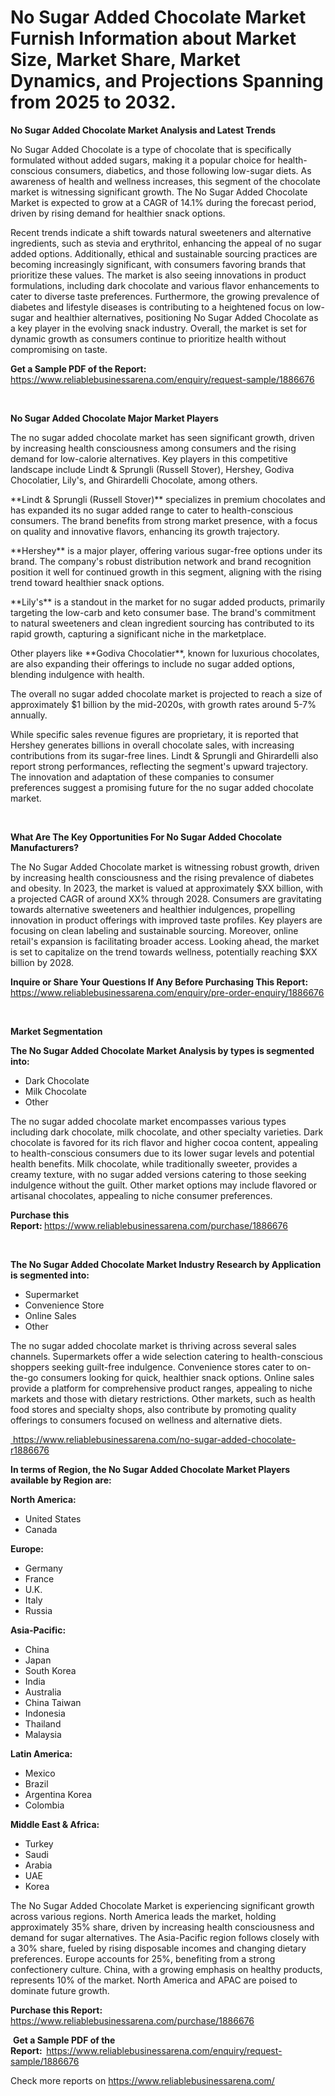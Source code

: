 <p><h1>No Sugar Added Chocolate Market Furnish Information about Market Size, Market Share, Market Dynamics, and Projections Spanning from 2025 to 2032.</h1></p><p><strong>No Sugar Added Chocolate Market Analysis and Latest Trends</strong></p>
<p><p>No Sugar Added Chocolate is a type of chocolate that is specifically formulated without added sugars, making it a popular choice for health-conscious consumers, diabetics, and those following low-sugar diets. As awareness of health and wellness increases, this segment of the chocolate market is witnessing significant growth. The No Sugar Added Chocolate Market is expected to grow at a CAGR of 14.1% during the forecast period, driven by rising demand for healthier snack options. </p><p>Recent trends indicate a shift towards natural sweeteners and alternative ingredients, such as stevia and erythritol, enhancing the appeal of no sugar added options. Additionally, ethical and sustainable sourcing practices are becoming increasingly significant, with consumers favoring brands that prioritize these values. The market is also seeing innovations in product formulations, including dark chocolate and various flavor enhancements to cater to diverse taste preferences. Furthermore, the growing prevalence of diabetes and lifestyle diseases is contributing to a heightened focus on low-sugar and healthier alternatives, positioning No Sugar Added Chocolate as a key player in the evolving snack industry. Overall, the market is set for dynamic growth as consumers continue to prioritize health without compromising on taste.</p></p>
<p><strong>Get a Sample PDF of the Report:&nbsp;</strong> <a href="https://www.reliablebusinessarena.com/enquiry/request-sample/1886676?utm_campaign=2041&utm_medium=2&utm_source=Github&utm_content=ia&utm_term=14022025&utm_id=no-sugar-added-chocolate">https://www.reliablebusinessarena.com/enquiry/request-sample/1886676</a></p>
<p>&nbsp;</p>
<p><strong>No Sugar Added Chocolate Major Market Players</strong></p>
<p><p>The no sugar added chocolate market has seen significant growth, driven by increasing health consciousness among consumers and the rising demand for low-calorie alternatives. Key players in this competitive landscape include Lindt & Sprungli (Russell Stover), Hershey, Godiva Chocolatier, Lily's, and Ghirardelli Chocolate, among others.</p><p>**Lindt & Sprungli (Russell Stover)** specializes in premium chocolates and has expanded its no sugar added range to cater to health-conscious consumers. The brand benefits from strong market presence, with a focus on quality and innovative flavors, enhancing its growth trajectory.</p><p>**Hershey** is a major player, offering various sugar-free options under its brand. The company's robust distribution network and brand recognition position it well for continued growth in this segment, aligning with the rising trend toward healthier snack options. </p><p>**Lily's** is a standout in the market for no sugar added products, primarily targeting the low-carb and keto consumer base. The brand's commitment to natural sweeteners and clean ingredient sourcing has contributed to its rapid growth, capturing a significant niche in the marketplace.</p><p>Other players like **Godiva Chocolatier**, known for luxurious chocolates, are also expanding their offerings to include no sugar added options, blending indulgence with health. </p><p>The overall no sugar added chocolate market is projected to reach a size of approximately $1 billion by the mid-2020s, with growth rates around 5-7% annually. </p><p>While specific sales revenue figures are proprietary, it is reported that Hershey generates billions in overall chocolate sales, with increasing contributions from its sugar-free lines. Lindt & Sprungli and Ghirardelli also report strong performances, reflecting the segment's upward trajectory. The innovation and adaptation of these companies to consumer preferences suggest a promising future for the no sugar added chocolate market.</p></p>
<p>&nbsp;</p>
<p><strong>What Are The Key Opportunities For No Sugar Added Chocolate Manufacturers?</strong></p>
<p><p>The No Sugar Added Chocolate market is witnessing robust growth, driven by increasing health consciousness and the rising prevalence of diabetes and obesity. In 2023, the market is valued at approximately $XX billion, with a projected CAGR of around XX% through 2028. Consumers are gravitating towards alternative sweeteners and healthier indulgences, propelling innovation in product offerings with improved taste profiles. Key players are focusing on clean labeling and sustainable sourcing. Moreover, online retail's expansion is facilitating broader access. Looking ahead, the market is set to capitalize on the trend towards wellness, potentially reaching $XX billion by 2028.</p></p>
<p><strong>Inquire or Share Your Questions If Any Before Purchasing This Report:</strong> <a href="https://www.reliablebusinessarena.com/enquiry/pre-order-enquiry/1886676?utm_campaign=2041&utm_medium=2&utm_source=Github&utm_content=ia&utm_term=14022025&utm_id=no-sugar-added-chocolate">https://www.reliablebusinessarena.com/enquiry/pre-order-enquiry/1886676</a></p>
<p>&nbsp;</p>
<p><strong>Market Segmentation</strong></p>
<p><strong>The No Sugar Added Chocolate Market Analysis by types is segmented into:</strong></p>
<p><ul><li>Dark Chocolate</li><li>Milk Chocolate</li><li>Other</li></ul></p>
<p><p>The no sugar added chocolate market encompasses various types including dark chocolate, milk chocolate, and other specialty varieties. Dark chocolate is favored for its rich flavor and higher cocoa content, appealing to health-conscious consumers due to its lower sugar levels and potential health benefits. Milk chocolate, while traditionally sweeter, provides a creamy texture, with no sugar added versions catering to those seeking indulgence without the guilt. Other market options may include flavored or artisanal chocolates, appealing to niche consumer preferences.</p></p>
<p><strong>Purchase this Report:&nbsp;</strong><a href="https://www.reliablebusinessarena.com/purchase/1886676?utm_campaign=2041&utm_medium=2&utm_source=Github&utm_content=ia&utm_term=14022025&utm_id=no-sugar-added-chocolate">https://www.reliablebusinessarena.com/purchase/1886676</a></p>
<p>&nbsp;</p>
<p><strong>The No Sugar Added Chocolate Market Industry Research by Application is segmented into:</strong></p>
<p><ul><li>Supermarket</li><li>Convenience Store</li><li>Online Sales</li><li>Other</li></ul></p>
<p><p>The no sugar added chocolate market is thriving across several sales channels. Supermarkets offer a wide selection catering to health-conscious shoppers seeking guilt-free indulgence. Convenience stores cater to on-the-go consumers looking for quick, healthier snack options. Online sales provide a platform for comprehensive product ranges, appealing to niche markets and those with dietary restrictions. Other markets, such as health food stores and specialty shops, also contribute by promoting quality offerings to consumers focused on wellness and alternative diets.</p></p>
<p><a href="https://www.reliablebusinessarena.com/no-sugar-added-chocolate-r1886676?utm_campaign=2041&utm_medium=2&utm_source=Github&utm_content=ia&utm_term=14022025&utm_id=no-sugar-added-chocolate">&nbsp;https://www.reliablebusinessarena.com/no-sugar-added-chocolate-r1886676</a></p>
<p><strong>In terms of Region, the No Sugar Added Chocolate Market Players available by Region are:</strong></p>
<p>
    <p> <strong> North America: </strong>
        <ul>
            <li>United States</li>
            <li>Canada</li>
        </ul>
        </p> 
    <p> <strong> Europe: </strong>
        <ul>
            <li>Germany</li>
            <li>France</li>
            <li>U.K.</li>
            <li>Italy</li>
            <li>Russia</li>
        </ul>
        </p> 
    <p> <strong> Asia-Pacific: </strong>
        <ul>
            <li>China</li>
            <li>Japan</li>
            <li>South Korea</li>
            <li>India</li>
            <li>Australia</li>
            <li>China Taiwan</li>
            <li>Indonesia</li>
            <li>Thailand</li>
            <li>Malaysia</li>
        </ul>
        </p> 
    <p> <strong> Latin America: </strong>
        <ul>
            <li>Mexico</li>
            <li>Brazil</li>
            <li>Argentina Korea</li>
            <li>Colombia</li>
        </ul>
        </p> 
    <p> <strong> Middle East & Africa: </strong>
        <ul>
            <li>Turkey</li>
            <li>Saudi</li>
            <li>Arabia</li>
            <li>UAE</li>
            <li>Korea</li>
        </ul>
    </p>
    </p>
<p><p>The No Sugar Added Chocolate Market is experiencing significant growth across various regions. North America leads the market, holding approximately 35% share, driven by increasing health consciousness and demand for sugar alternatives. The Asia-Pacific region follows closely with a 30% share, fueled by rising disposable incomes and changing dietary preferences. Europe accounts for 25%, benefiting from a strong confectionery culture. China, with a growing emphasis on healthy products, represents 10% of the market. North America and APAC are poised to dominate future growth.</p></p>
<p><strong>Purchase this Report: </strong><a href="https://www.reliablebusinessarena.com/purchase/1886676?utm_campaign=2041&utm_medium=2&utm_source=Github&utm_content=ia&utm_term=14022025&utm_id=no-sugar-added-chocolate">https://www.reliablebusinessarena.com/purchase/1886676</a></p>
<p>&nbsp;<strong>Get a Sample PDF of the Report:&nbsp;&nbsp;</strong><a href="https://www.reliablebusinessarena.com/enquiry/request-sample/1886676?utm_campaign=2041&utm_medium=2&utm_source=Github&utm_content=ia&utm_term=14022025&utm_id=no-sugar-added-chocolate">https://www.reliablebusinessarena.com/enquiry/request-sample/1886676</a></p>
<p><strong></strong></p>
<p>Check more reports on <a href="https://www.reliablebusinessarena.com/?utm_campaign=2041&utm_medium=2&utm_source=Github&utm_content=ia&utm_term=14022025&utm_id=no-sugar-added-chocolate">https://www.reliablebusinessarena.com/</a></p>